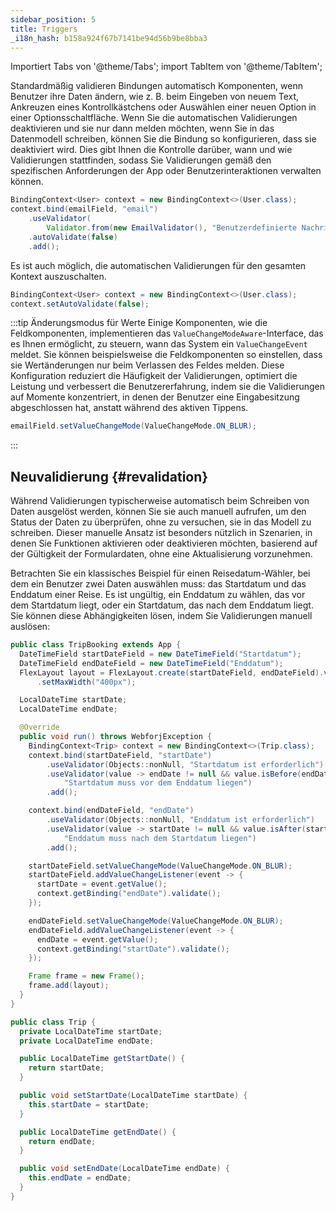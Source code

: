 ```yaml
---
sidebar_position: 5
title: Triggers
_i18n_hash: b158a924f67b7141be94d56b9be8bba3
---
```

Importiert Tabs von '@theme/Tabs';
import TabItem von '@theme/TabItem';

Standardmäßig validieren Bindungen automatisch Komponenten, wenn Benutzer ihre Daten ändern, wie z. B. beim Eingeben von neuem Text, Ankreuzen eines Kontrollkästchens oder Auswählen einer neuen Option in einer Optionsschaltfläche. Wenn Sie die automatischen Validierungen deaktivieren und sie nur dann melden möchten, wenn Sie in das Datenmodell schreiben, können Sie die Bindung so konfigurieren, dass sie deaktiviert wird. Dies gibt Ihnen die Kontrolle darüber, wann und wie Validierungen stattfinden, sodass Sie Validierungen gemäß den spezifischen Anforderungen der App oder Benutzerinteraktionen verwalten können.

```java
BindingContext<User> context = new BindingContext<>(User.class);
context.bind(emailField, "email")
    .useValidator(
        Validator.from(new EmailValidator(), "Benutzerdefinierte Nachricht für ungültige E-Mail-Adresse"))
    .autoValidate(false)
    .add();
```

Es ist auch möglich, die automatischen Validierungen für den gesamten Kontext auszuschalten.

```java
BindingContext<User> context = new BindingContext<>(User.class);
context.setAutoValidate(false);
```

:::tip Änderungsmodus für Werte
Einige Komponenten, wie die Feldkomponenten, implementieren das `ValueChangeModeAware`-Interface, das es Ihnen ermöglicht, zu steuern, wann das System ein `ValueChangeEvent` meldet. Sie können beispielsweise die Feldkomponenten so einstellen, dass sie Wertänderungen nur beim Verlassen des Feldes melden. Diese Konfiguration reduziert die Häufigkeit der Validierungen, optimiert die Leistung und verbessert die Benutzererfahrung, indem sie die Validierungen auf Momente konzentriert, in denen der Benutzer eine Eingabesitzung abgeschlossen hat, anstatt während des aktiven Tippens.

```java
emailField.setValueChangeMode(ValueChangeMode.ON_BLUR);
```
:::

## Neuvalidierung {#revalidation}

Während Validierungen typischerweise automatisch beim Schreiben von Daten ausgelöst werden, können Sie sie auch manuell aufrufen, um den Status der Daten zu überprüfen, ohne zu versuchen, sie in das Modell zu schreiben. Dieser manuelle Ansatz ist besonders nützlich in Szenarien, in denen Sie Funktionen aktivieren oder deaktivieren möchten, basierend auf der Gültigkeit der Formulardaten, ohne eine Aktualisierung vorzunehmen.

Betrachten Sie ein klassisches Beispiel für einen Reisedatum-Wähler, bei dem ein Benutzer zwei Daten auswählen muss: das Startdatum und das Enddatum einer Reise. Es ist ungültig, ein Enddatum zu wählen, das vor dem Startdatum liegt, oder ein Startdatum, das nach dem Enddatum liegt. Sie können diese Abhängigkeiten lösen, indem Sie Validierungen manuell auslösen:

<Tabs>
<TabItem value="TripBooking" label="TripBooking.java">

```java showLineNumbers
public class TripBooking extends App {
  DateTimeField startDateField = new DateTimeField("Startdatum");
  DateTimeField endDateField = new DateTimeField("Enddatum");
  FlexLayout layout = FlexLayout.create(startDateField, endDateField).vertical().build().setStyle("margin", "20px auto")
      .setMaxWidth("400px");

  LocalDateTime startDate;
  LocalDateTime endDate;

  @Override
  public void run() throws WebforjException {
    BindingContext<Trip> context = new BindingContext<>(Trip.class);
    context.bind(startDateField, "startDate")
        .useValidator(Objects::nonNull, "Startdatum ist erforderlich")
        .useValidator(value -> endDate != null && value.isBefore(endDate),
            "Startdatum muss vor dem Enddatum liegen")
        .add();

    context.bind(endDateField, "endDate")
        .useValidator(Objects::nonNull, "Enddatum ist erforderlich")
        .useValidator(value -> startDate != null && value.isAfter(startDate),
            "Enddatum muss nach dem Startdatum liegen")
        .add();

    startDateField.setValueChangeMode(ValueChangeMode.ON_BLUR);
    startDateField.addValueChangeListener(event -> {
      startDate = event.getValue();
      context.getBinding("endDate").validate();
    });

    endDateField.setValueChangeMode(ValueChangeMode.ON_BLUR);
    endDateField.addValueChangeListener(event -> {
      endDate = event.getValue();
      context.getBinding("startDate").validate();
    });

    Frame frame = new Frame();
    frame.add(layout);
  }
}
```

</TabItem>
<TabItem value="Trip" label="Trip.java">

```java showLineNumbers
public class Trip {
  private LocalDateTime startDate;
  private LocalDateTime endDate;

  public LocalDateTime getStartDate() {
    return startDate;
  }

  public void setStartDate(LocalDateTime startDate) {
    this.startDate = startDate;
  }

  public LocalDateTime getEndDate() {
    return endDate;
  }

  public void setEndDate(LocalDateTime endDate) {
    this.endDate = endDate;
  }
}
```

</TabItem>
</Tabs>
